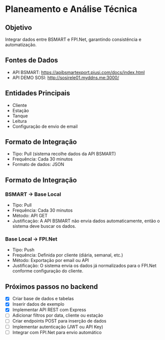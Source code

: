 # Planeamento e Análise Técnica

## Objetivo
Integrar dados entre BSMART e FPI.Net, garantindo consistência e automatização.

## Fontes de Dados
- API BSMART: https://apibsmartexport.piusi.com/docs/index.html
- API DEMO SOSI: http://sosirele01.myddns.me:3000/

## Entidades Principais
- Cliente
- Estação
- Tanque
- Leitura
- Configuração de envio de email

## Formato de Integração
- Tipo: Pull (sistema recolhe dados da API BSMART)
- Frequência: Cada 30 minutos
- Formato de dados: JSON

## Formato de Integração

### BSMART → Base Local
- Tipo: Pull
- Frequência: Cada 30 minutos
- Método: API GET
- Justificação: A API BSMART não envia dados automaticamente, então o sistema deve buscar os dados.

### Base Local → FPI.Net
- Tipo: Push
- Frequência: Definida por cliente (diária, semanal, etc.)
- Método: Exportação por email ou API
- Justificação: O sistema envia os dados já normalizados para o FPI.Net conforme configuração do cliente.

## Próximos passos no backend

- [x] Criar base de dados e tabelas
- [x] Inserir dados de exemplo
- [x] Implementar API REST com Express
- [ ] Adicionar filtros por data, cliente ou estação
- [ ] Criar endpoints POST para inserção de dados
- [ ] Implementar autenticação (JWT ou API Key)
- [ ] Integrar com FPI.Net para envio automático